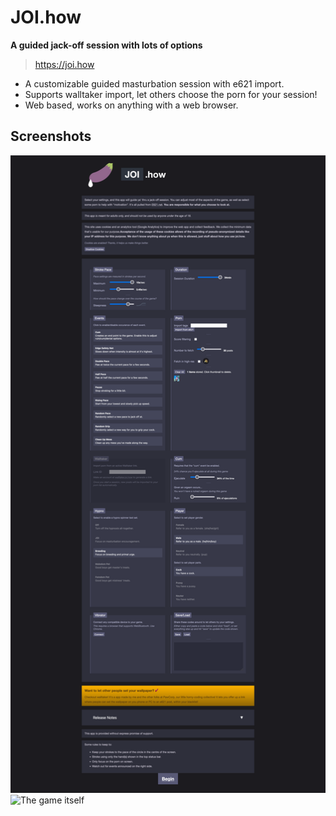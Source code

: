 # JOI.how
**A guided jack-off session with lots of options**

> https://joi.how

  - A customizable guided masturbation session with e621 import.
  - Supports walltaker import, let others choose the porn for your session!
  - Web based, works on anything with a web browser.

## Screenshots

![Available settings](img/joihow-settings.png)
![The game itself](img/joihow-game.gif)
